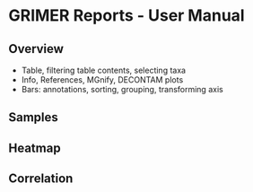 # GRIMER Reports - User Manual

## Overview
- Table, filtering table contents, selecting taxa
- Info, References, MGnify, DECONTAM plots
- Bars: annotations, sorting, grouping, transforming axis

## Samples

## Heatmap

## Correlation
